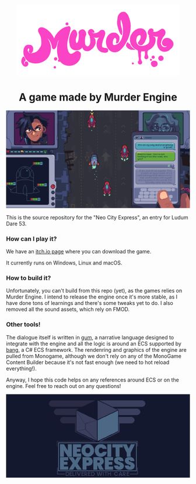 <p align="center">
<img width="450" src=".github/images/murder_logo.png" alt="Murder logo">
</p>

<h1 align="center">A game made by Murder Engine</h1>

<p align="center">
<img width="800" src=".github/images/screenshot1.png" alt="Screenshot of Neo City Express">
</p>

This is the source repository for the "Neo City Express", an entry for Ludum Dare 53.

### How can I play it?
We have an [itch.io page](https://saint11.itch.io/neo-city-express) where you can download the game. 

It currently runs on Windows, Linux and macOS.

### How to build it?
Unfortunately, you can't build from this repo (yet), as the games relies on Murder Engine. I intend to release the engine once it's more stable, as I have done tons of learnings and there's some tweaks yet to do. I also removed all the sound assets, which rely on FMOD.

### Other tools!
The dialogue itself is written in [gum](https://github.com/isadorasophia/gum), a narrative language designed to integrate with the engine and all the logic is around an ECS supported by [bang](https://github.com/isadorasophia/bang), a C# ECS framework. The rendenring and graphics of the engine are pulled from Monogame, although we don't rely on any of the MonoGame Content Builder because it's not fast enough (we need to hot reload everything!).

Anyway, I hope this code helps on any references around ECS or on the engine. Feel free to reach out on any questions!

<p align="center">
<img width="800" src=".github/images/game_logo.png" alt="Screenshot of Neo City Express"><br>
</p>
